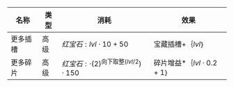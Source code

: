 | 名称  | 类型  | 消耗  | 效果  |
| --- | --- | --- | --- |
| 更多插槽 | 高级 | ${ 红宝石: lvl  \cdot  10 + 50 }$ | 宝藏插槽+｛$lvl$｝ |
| 更多碎片 | 高级 | ${ 红宝石:   \cdot  {(2)}^{\text{向下取整}(lvl / 2})  \cdot  150 }$ | 碎片增益*｛$lvl  \cdot  0.2 + 1$｝ |
